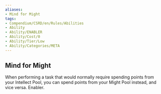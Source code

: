 ```yaml
---
aliases:
- Mind for Might
tags:
- Compendium/CSRD/en/Rules/Abilities
- Ability
- Ability/ENABLER
- Ability/Cost/0
- Ability/Tier/Low
- Ability/Categories/META
---
```


  
## Mind for Might  
When performing a task that would normally require spending points from your Intellect Pool, you can spend points from your Might Pool instead, and vice versa. Enabler. 